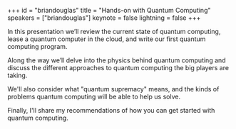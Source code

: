 ﻿+++
id = "briandouglas"
title = "Hands-on with Quantum Computing"
speakers = ["briandouglas"]
keynote = false
lightning = false
+++

In this presentation we’ll review the current state of quantum computing, lease a quantum computer in the cloud, and write our first quantum computing program.

Along the way we’ll delve into the physics behind quantum computing and discuss the different approaches to quantum computing the big players are taking. 

We'll also consider what "quantum supremacy" means, and the kinds of problems quantum computing will be able to help us solve.

Finally, I'll share my recommendations of how you can get started with quantum computing. 

